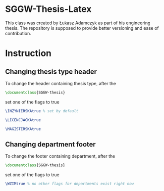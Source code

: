 # SGGW-Thesis-Latex
This class was created by Łukasz Adamczyk as part of his engineering thesis. The repository is supposed to provide better versioning and ease of contribution.

# Instruction
## Changing thesis type header
To change the header containing thesis type, after the 
```latex
\documentclass{SGGW-thesis}
```

set one of the flags to true

```latex
\INZYNIERSKAtrue % set by default
```
```latex
\LICENCJACKAtrue
```
```latex
\MAGISTERSKAtrue
```

## Changing department footer
To change the footer containing department, after the 
```latex
\documentclass{SGGW-thesis}
```

set one of the flags to true

```latex
\WZIMtrue % no other flags for departments exist right now
```

